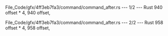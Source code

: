 File_Code/gfx/4ff3eb7fa3/command/command_after.rs --- 1/2 --- Rust
940                 offset * 4,                                                                                                                              940                 offset,

File_Code/gfx/4ff3eb7fa3/command/command_after.rs --- 2/2 --- Rust
958                 offset * 4,                                                                                                                              958                 offset,

